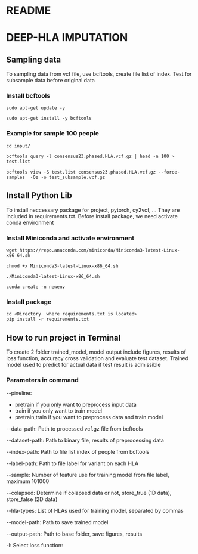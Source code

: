 # README #

# DEEP-HLA IMPUTATION 

## Sampling data

To sampling data from vcf file, use bcftools, create file list of index. Test for subsample data before original data

### Install bcftools 
```
sudo apt-get update -y

sudo apt-get install -y bcftools
```
### Example for sample 100 people
```
cd input/

bcftools query -l consensus23.phased.HLA.vcf.gz | head -n 100 > test.list

bcftools view -S test.list consensus23.phased.HLA.vcf.gz --force-samples  -Oz -o test_subsample.vcf.gz
```

## Install Python Lib

To install neccessary package for project, pytorch, cy2vcf, ... They are included in requirements.txt. Before install package, we need activate conda environment

### Install Miniconda and activate environment
```
wget https://repo.anaconda.com/miniconda/Miniconda3-latest-Linux-x86_64.sh

chmod +x Miniconda3-latest-Linux-x86_64.sh

./Miniconda3-latest-Linux-x86_64.sh

conda create -n newenv
```
### Install package

```
cd <Directory  where requirements.txt is located>
pip install -r requirements.txt
```

## How to run project in Terminal

To create 2 folder trained_model, model output include figures, results of loss function, accuracy cross validation and evaluate test dataset. Trained model used to predict for actual data if test result is admissible

### Parameters in command

--pineline: 
+ pretrain if you only want to preprocess input data
+ train if you only want to train model
+ pretrain,train if you want to preprocess data and train model

--data-path: Path to processed vcf.gz file from bcftools

--dataset-path: Path to binary file, results of preprocessing data

--index-path: Path to file list index of people from bcftools

--label-path: Path to file label for variant on each HLA

--sample: Number of feature use for training model from file label, maximum 101000

--colapsed: Determine if colapsed data or not, store_true (1D data), store_false (2D data)

--hla-types: List of HLAs used for training model, separated by commas

--model-path: Path to save trained model

--output-path: Path to base folder, save figures, results

-l: Select loss function:
